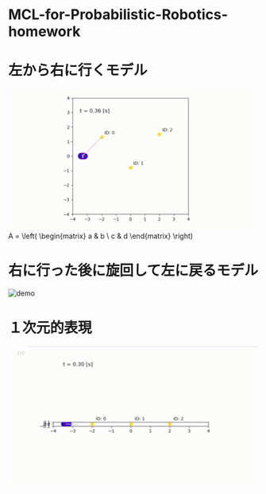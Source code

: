 # MCL-for-Probabilistic-Robotics-homework

# 左から右に行くモデル
![demo](https://github.com/dynepanch/MCL-for-Probabilistic-Robotics-homework/blob/main/gif/left_to_right.gif)
A = \left(
\begin{matrix} 
a & b \\ 
c & d 
\end{matrix} 
\right)
# 右に行った後に旋回して左に戻るモデル
![demo](https://github.com/dynepanch/MCL-for-Probabilistic-Robotics-homework/blob/main/gif/left_to_right_to_left.gif)

# １次元的表現
![demo](https://github.com/dynepanch/MCL-for-Probabilistic-Robotics-homework/blob/main/gif/line.gif)